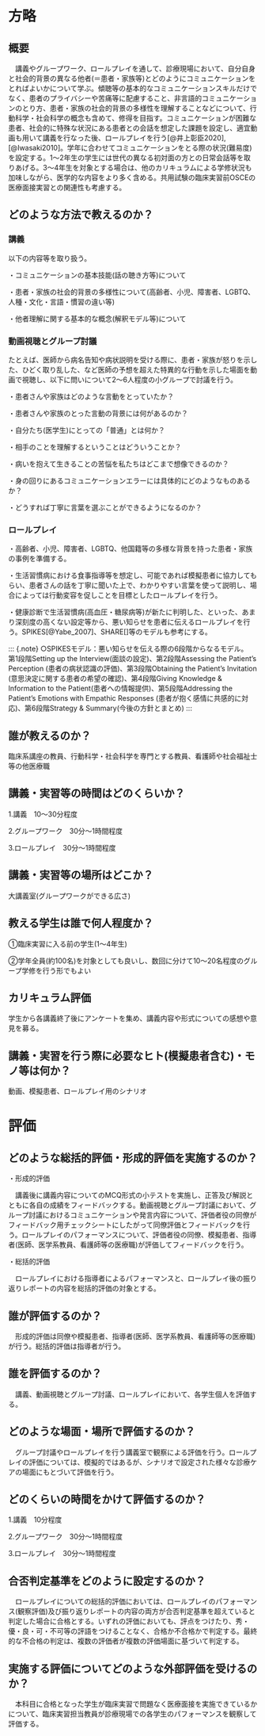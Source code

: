 

# 方略
## 概要

　講義やグループワーク、ロールプレイを通して、診療現場において、自分自身と社会的背景の異なる他者(＝患者・家族等)とどのようにコミュニケーションをとればよいかについて学ぶ。傾聴等の基本的なコミュニケーションスキルだけでなく、患者のプライバシーや苦痛等に配慮すること、非言語的コミュニケーションのとり方、患者・家族の社会的背景の多様性を理解することなどについて、行動科学・社会科学の概念も含めて、修得を目指す。コミュニケーションが困難な患者、社会的に特殊な状況にある患者との会話を想定した課題を設定し、適宜動画も用いて講義を行なった後、ロールプレイを行う[@井上彰臣2020], [@Iwasaki2010]。学年に合わせてコミュニケーションをとる際の状況(難易度)を設定する。1〜2年生の学生には世代の異なる初対面の方との日常会話等を取りあげる。3〜4年生を対象とする場合は、他のカリキュラムによる学修状況も加味しながら、医学的な内容をより多く含める。共用試験の臨床実習前OSCEの医療面接実習との関連性も考慮する。

## どのような方法で教えるのか？

### 講義

以下の内容等を取り扱う。

・コミュニケーションの基本技能(話の聴き方等)について

・患者・家族の社会的背景の多様性について(高齢者、小児、障害者、LGBTQ、人種・文化・言語・慣習の違い等)

・他者理解に関する基本的な概念(解釈モデル等)について

### 動画視聴とグループ討議

たとえば、医師から病名告知や病状説明を受ける際に、患者・家族が怒りを示した、ひどく取り乱した、など医師の予想を超えた特異的な行動を示した場面を動画で視聴し、以下に問いについて2～6人程度の小グループで討議を行う。

・患者さんや家族はどのような言動をとっていたか？

・患者さんや家族のとった言動の背景には何があるのか？

・自分たち(医学生)にとっての「普通」とは何か？

・相手のことを理解するということはどういうことか？

・病いを抱えて生きることの苦悩を私たちはどこまで想像できるのか？

・身の回りにあるコミュニケーションエラーには具体的にどのようなものあるか？

・どうすれば丁寧に言葉を選ぶことができるようになるのか？

### ロールプレイ

・高齢者、小児、障害者、LGBTQ、他国籍等の多様な背景を持った患者・家族の事例を準備する。

・生活習慣病における食事指導等を想定し、可能であれば模擬患者に協力してもらい、患者さんの話を丁寧に聞いた上で、わかりやすい言葉を使って説明し、場合によっては行動変容を促しことを目標としたロールプレイを行う。

・健康診断で生活習慣病(高血圧・糖尿病等)が新たに判明した、といった、あまり深刻度の高くない設定等から、悪い知らせを患者に伝えるロールプレイを行う。SPIKES[@Yabe_2007]、SHARE[]等のモデルも参考にする。

 
::: {.note}
○SPIKESモデル：悪い知らせを伝える際の6段階からなるモデル。<br>第1段階Setting up the Interview(面談の設定)、第2段階Assessing the Patient’s Perception (患者の病状認識の評価)、第3段階Obtaining the Patient’s Invitation (意思決定に関する患者の希望の確認)、第4段階Giving Knowledge & Information to the Patient(患者への情報提供)、第5段階Addressing the Patient’s Emotions with Empathic Responses (患者が抱く感情に共感的に対応)、第6段階Strategy & Summary(今後の方針とまとめ)
:::

## 誰が教えるのか？
臨床系講座の教員、行動科学・社会科学を専門とする教員、看護師や社会福祉士等の他医療職

## 講義・実習等の時間はどのくらいか？
1.講義　10～30分程度

2.グループワーク　30分～1時間程度

3.ロールプレイ　30分～1時間程度

## 講義・実習等の場所はどこか？

大講義室(グループワークができる広さ)

## 教える学生は誰で何人程度か？

①臨床実習に入る前の学生(1～4年生)

②学年全員(約100名)を対象としても良いし、数回に分けて10～20名程度のグループ学修を行う形でもよい

## カリキュラム評価

学生から各講義終了後にアンケートを集め、講義内容や形式についての感想や意見を募る。

## 講義・実習を行う際に必要なヒト(模擬患者含む)・モノ等は何か？

動画、模擬患者、ロールプレイ用のシナリオ

# 評価

## どのような総括的評価・形成的評価を実施するのか？

・形成的評価

　講義後に講義内容についてのMCQ形式の小テストを実施し、正答及び解説とともに各自の成績をフィードバックする。動画視聴とグループ討議において、グループ討議におけるコミュニケーションや発言内容について、評価者役の同僚がフィードバック用チェックシートにしたがって同僚評価とフィードバックを行う。ロールプレイのパフォーマンスについて、評価者役の同僚、模擬患者、指導者(医師、医学系教員、看護師等の医療職)が評価してフィードバックを行う。

・総括的評価

　ロールプレイにおける指導者によるパフォーマンスと、ロールプレイ後の振り返りレポートの内容を総括的評価の対象とする。

## 誰が評価するのか？

　形成的評価は同僚や模擬患者、指導者(医師、医学系教員、看護師等の医療職)が行う。総括的評価は指導者が行う。

## 誰を評価するのか？

　講義、動画視聴とグループ討議、ロールプレイにおいて、各学生個人を評価する。

## どのような場面・場所で評価するのか？
　グループ討議やロールプレイを行う講義室で観察による評価を行う。ロールプレイの評価については、模擬的ではあるが、シナリオで設定された様々な診療ケアの場面にもとづいて評価を行う。

## どのくらいの時間をかけて評価するのか？

1.講義　10分程度

2.グループワーク　30分～1時間程度

3.ロールプレイ　30分～1時間程度

## 合否判定基準をどのように設定するのか？

　ロールプレイについての総括的評価においては、ロールプレイのパフォーマンス(観察評価)及び振り返りレポートの内容の両方が合否判定基準を超えていると判定した場合に合格とする。いずれの評価においても、評点をつけたり、秀・優・良・可・不可等の評語をつけることなく、合格か不合格かで判定する。最終的な不合格の判定は、複数の評価者が複数の評価場面に基づいて判定する。

## 実施する評価についてどのような外部評価を受けるのか？

　本科目に合格となった学生が臨床実習で問題なく医療面接を実施できているかについて、臨床実習担当教員が診療現場での各学生のパフォーマンスを観察して評価する。
